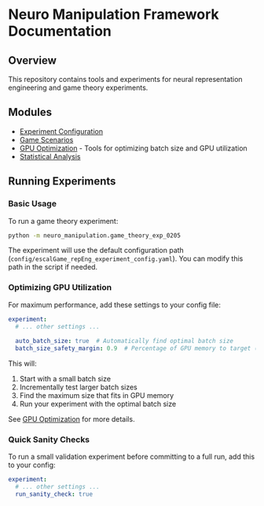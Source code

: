 # Neuro Manipulation Framework Documentation

## Overview

This repository contains tools and experiments for neural representation engineering and game theory experiments.

## Modules

- [Experiment Configuration](experiment_configuration.md)
- [Game Scenarios](game_scenarios.md)
- [GPU Optimization](gpu_optimization.md) - Tools for optimizing batch size and GPU utilization
- [Statistical Analysis](statistical_analysis.md)

## Running Experiments

### Basic Usage

To run a game theory experiment:

```bash
python -m neuro_manipulation.game_theory_exp_0205
```

The experiment will use the default configuration path (`config/escalGame_repEng_experiment_config.yaml`). You can modify this path in the script if needed.

### Optimizing GPU Utilization

For maximum performance, add these settings to your config file:

```yaml
experiment:
  # ... other settings ...
  
  auto_batch_size: true  # Automatically find optimal batch size
  batch_size_safety_margin: 0.9  # Percentage of GPU memory to target (0.9 = 90%)
```

This will:
1. Start with a small batch size
2. Incrementally test larger batch sizes
3. Find the maximum size that fits in GPU memory
4. Run your experiment with the optimal batch size

See [GPU Optimization](gpu_optimization.md) for more details.

### Quick Sanity Checks

To run a small validation experiment before committing to a full run, add this to your config:

```yaml
experiment:
  # ... other settings ...
  run_sanity_check: true
```